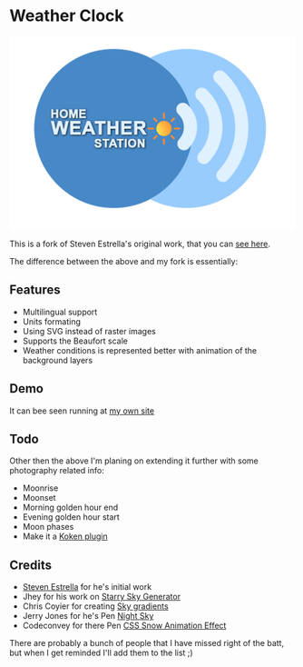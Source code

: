 # Weather Clock
![Home Weather Station](weather/img/weatherLogo.svg)

This is a fork of Steven Estrella's original work, that you can [see here](https://css-tricks.com/how-i-built-a-gps-powered-weather-clock-with-my-old-iphone-4/).

The difference between the above and my fork is essentially:
## Features
* Multilingual support
* Units formating
* Using SVG instead of raster images
* Supports the Beaufort scale
* Weather conditions is represented better with animation of the background layers

## Demo
It can bee seen running at [my own site](https://varoystrand.se/weather/)

## Todo
Other then the above I'm planing on extending it further with some photography related info:
* Moonrise
* Moonset
* Morning golden hour end
* Evening golden hour start
* Moon phases
* Make it a [Koken plugin](https://kokensupport.com)

## Credits
* [Steven Estrella](https://www.shearspiremedia.com) for he's initial work
* Jhey for his work on [Starry Sky Generator](https://codepen.io/jh3y/pen/XoXgPP)
* Chris Coyier for creating [Sky gradients](https://codepen.io/chriscoyier/pen/xjgdG)
* Jerry Jones for he's Pen [Night Sky](https://codepen.io/jeryj/pen/YqyaJJ)
* Codeconvey for there Pen [CSS Snow Animation Effect](https://codepen.io/codeconvey/pen/xRzQay)

There are probably a bunch of people that I have missed right of the batt, but when I get reminded I'll add them to the list ;)
